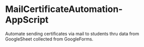 # MailCertificateAutomation-AppScript
Automate sending certificates via mail to students thru data from GoogleSheet collected from GoogleForms.

